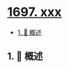 # [1697. xxx](https://github.com/Tdahuyou/TNotes.leetcode/tree/main/notes/1697.%20xxx)

<!-- region:toc -->

- [1. 📝 概述](#1--概述)

<!-- endregion:toc -->

## 1. 📝 概述

